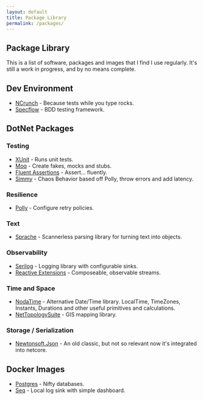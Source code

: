 ```yaml
---
layout: default
title: Package Library
permalink: /packages/
---
```


## Package Library

This is a list of software, packages and images that I find I use regularly. It's still a work in progress, and by no means complete.

## Dev Environment
* [NCrunch](https://www.ncrunch.net/) - Because tests while you type rocks.
* [Specflow](https://specflow.org/) - BDD testing framework.

## DotNet Packages

### Testing
* [XUnit](https://xunit.net/) - Runs unit tests.
* [Moq](https://github.com/moq/moq) - Create fakes, mocks and stubs.
* [Fluent Assertions](https://fluentassertions.com/introduction) - Assert... fluently.
* [Simmy](https://github.com/Polly-Contrib/Simmy) - Chaos Behavior based off Polly, throw errors and add latency.

### Resilience
* [Polly](http://www.thepollyproject.org/) - Configure retry policies.

### Text
* [Sprache](https://github.com/sprache/Sprache) - Scannerless parsing library for turning text into objects.

### Observability
* [Serilog](https://serilog.net/) - Logging library with configurable sinks.
* [Reactive Extensions](https://github.com/dotnet/reactive) - Composeable, observable streams.

### Time and Space
* [NodaTime](https://nodatime.org/) - Alternative Date/Time library. LocalTime, TimeZones, Instants, Durations and other useful primitives and calculations.
* [NetTopologySuite](https://github.com/NetTopologySuite/NetTopologySuite) - GIS mapping library.

### Storage / Serialization
* [Newtonsoft.Json](https://www.newtonsoft.com/json) - An old classic, but not so relevant now it's integrated into netcore.

## Docker Images
* [Postgres](https://hub.docker.com/_/postgres/) - Nifty databases.
* [Seq](https://hub.docker.com/r/datalust/seq/) - Local log sink with simple dashboard.